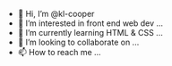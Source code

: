 - 👋 Hi, I’m @kl-cooper
- 👀 I’m interested in front end web dev ...
- 🌱 I’m currently learning HTML & CSS ...
- 💞️ I’m looking to collaborate on ...
- 📫 How to reach me ...

<!---
kl-cooper/kl-cooper is a ✨ special ✨ repository because its `README.md` (this file) appears on your GitHub profile.
You can click the Preview link to take a look at your changes.
--->
